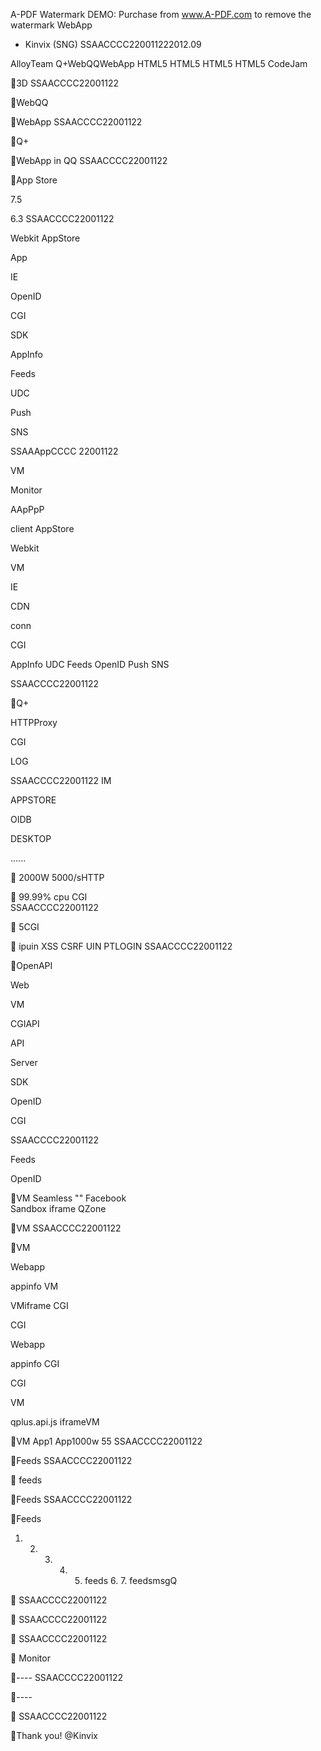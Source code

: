 A-PDF Watermark DEMO: Purchase from www.A-PDF.com to remove the watermark
WebApp 
 - Kinvix
(SNG)
SSAACCCC220011222012.09



 AlloyTeam Q+WebQQWebApp 
HTML5
 HTML5 HTML5 HTML5 CodeJam

3D
SSAACCCC22001122

WebQQ

WebApp
SSAACCCC22001122

Q+ 

WebApp in QQ
SSAACCCC22001122

App Store



7.5 

 6.3 
SSAACCCC22001122










 Webkit AppStore



  App

IE

OpenID



CGI





SDK







AppInfo

Feeds



UDC

Push

SNS

SSAAAppCCCC 22001122

VM





Monitor















 

AApPpP

client AppStore

Webkit 

VM

IE

CDN

conn

CGI

AppInfo UDC Feeds OpenID Push SNS

 

SSAACCCC22001122



Q+

   

HTTPProxy



CGI







 

 

 

 



 

 

 

 

 
LOG

SSAACCCC22001122 IM

APPSTORE

OIDB





DESKTOP

......




2000W 5000/sHTTP  


 99.99%  cpu CGI    
SSAACCCC22001122


5CGI         


ipuin XSS CSRF UIN   PTLOGIN
SSAACCCC22001122



OpenAPI

Web 

VM

CGIAPI

API

 Server

SDK

OpenID 



 

CGI











SSAACCCC22001122 

Feeds

OpenID

VM
Seamless "" Facebook  
Sandbox iframe  QZone 

VM
SSAACCCC22001122

VM

Webapp

 

appinfo VM

VMiframe CGI

CGI



Webapp

 

appinfo CGI

CGI

VM 



qplus.api.js iframeVM



VM
App1 App1000w 55
SSAACCCC22001122



Feeds
SSAACCCC22001122


   feeds

Feeds
SSAACCCC22001122

Feeds
1.  2.    3.  4.  5. feeds 6.  7. feedsmsgQ


SSAACCCC22001122




SSAACCCC22001122






 

 





 








SSAACCCC22001122


  Monitor   

----
SSAACCCC22001122

----


SSAACCCC22001122

Thank you!
@Kinvix

